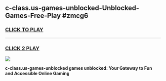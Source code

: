 
## c-class.us-games-unblocked-Unblocked-Games-Free-Play #zmcg6
<h3>
<a href="https://us.freeplayer.one?title=c-class.us-games-unblocked&ref=9M">CLICK TO PLAY</a></h3>
<hr>

<h3>
<a href="https://us.freeplayer.one?title=c-class.us-games-unblocked&ref=9M">CLICK 2 PLAY</a>
  
</h3>

<a href="https://us.freeplayer.one?title=c-class.us-games-unblocked&ref=9M"><img src="https://clearcache.store/games.png"></a>


**c-class.us-games-unblocked games unblocked: Your Gateway to Fun and Accessible Online Gaming**
